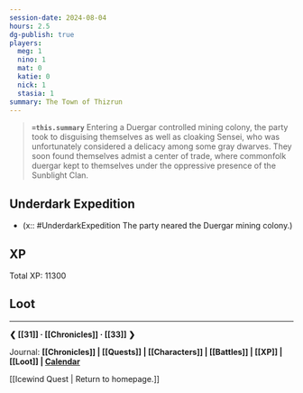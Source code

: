 ```yaml
---
session-date: 2024-08-04
hours: 2.5
dg-publish: true
players:
  meg: 1
  nino: 1
  mat: 0
  katie: 0
  nick: 1
  stasia: 1
summary: The Town of Thizrun
---
```


> **`=this.summary`**
> Entering a Duergar controlled mining colony, the party took to disguising themselves as well as cloaking Sensei, who was unfortunately considered a delicacy among some gray dwarves. They soon found themselves admist a center of trade, where commonfolk duergar kept to themselves under the oppressive presence of the Sunblight Clan.

## Underdark Expedition
- (x:: #UnderdarkExpedition  The party neared the Duergar mining colony.)

## XP
Total XP: 11300

## Loot


---
**❮ [[31]] · [[Chronicles]] ·  [[33]] ❯**

Journal: **[[Chronicles]] | [[Quests]] |  [[Characters]] | [[Battles]] | [[XP]] | [[Loot]] | [Calendar](https://app.fantasy-calendar.com/calendars/38f9e3f5098bac1f655a4fb4241f35eb)**

[[Icewind Quest | Return to homepage.]]